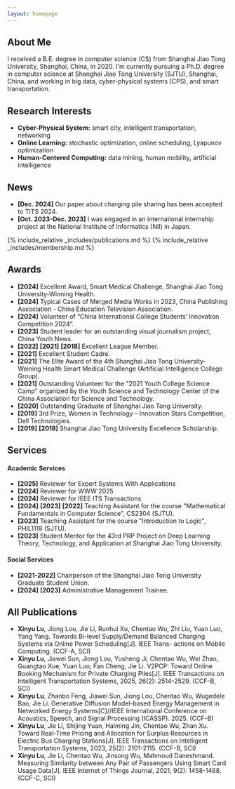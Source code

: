 ```yaml
---
layout: homepage
---
```


## About Me

I received a B.E. degree in computer science (CS) from Shanghai Jiao Tong University, Shanghai, China, in 2020. I'm currently pursuing a Ph.D. degree in computer science at Shanghai Jiao Tong University (SJTU), Shanghai, China, and working in big data, cyber-physical systems (CPS), and smart transportation.

## Research Interests

- **Cyber-Physical System:** smart city, intelligent transportation, networking
- **Online Learning:** stochastic optimization, online scheduling, Lyapunov optimization
- **Human-Centered Computing:** data mining, human mobility, artificial intelligence

## News

- **[Dec. 2024]** Our paper about charging pile sharing has been accepted to TITS 2024.
- **[Oct. 2023-Dec. 2023]** I was engaged in an international internship project at the National Institute of Informatics (NII) in Japan.

{% include_relative _includes/publications.md %}
{% include_relative _includes/membership.md %}

## Awards
- **[2024]** Excellent Award, Smart Medical Challenge, Shanghai Jiao Tong University-Winning Health.
- **[2024]** Typical Cases of Merged Media Works in 2023, China Publishing Association - China Education Television Association.
- **[2024]** Volunteer of “China International College Students’ Innovation Competition 2024”.
- **[2023]** Student leader for an outstanding visual journalism project, China Youth News.
- **[2022]** **[2021]** **[2018]** Excellent League Member.
- **[2021]** Excellent Student Cadre.
- **[2021]** The Elite Award of the 4th Shanghai Jiao Tong University-Weining Health Smart Medical Challenge (Artificial Intelligence College Group).
- **[2021]** Outstanding Volunteer for the "2021 Youth College Science Camp" organized by the Youth Science and Technology Center of the China Association for Science and Technology.
- **[2020]** Outstanding Graduate of Shanghai Jiao Tong University.
- **[2019]** 3rd Prize, Women in Technology – Innovation Stars Competition, Dell Technologies.
- **[2019]** **[2018]** Shanghai Jiao Tong University Excellence Scholarship.

## Services

#### Academic Services
- **[2025]** Reviewer for Expert Systems With Applications
- **[2024]** Reviewer for WWW'2025
- **[2024]** Reviewer for IEEE ITS Transactions
- **[2024]** **[2023]** **[2022]** Teaching Assistant for the course "Mathematical Fundamentals in Computer Science", CS2304 (SJTU).
- **[2023]** Teaching Assistant for the course "Introduction to Logic", PHIL1119 (SJTU).
- **[2023]** Student Mentor for the 43rd PRP Project on Deep Learning Theory, Technology, and Application at Shanghai Jiao Tong University.

#### Social Services
- **[2021-2022]** Chairperson of the Shanghai Jiao Tong University Graduate Student Union.
- **[2024]** **[2023]** Administrative Management Trainee.

## All Publications
- **Xinyu Lu**, Jiong Lou, Jie Li, Runhui Xu, Chentao Wu, Zhi Liu, Yuan Luo, Yang Yang. Towards Bi-level Supply/Demand Balanced Charging Systems via Online Power Scheduling[J]. IEEE Trans- actions on Mobile Computing. (CCF-A, SCI)
- **Xinyu Lu**, Jiawei Sun, Jiong Lou, Yusheng Ji, Chentao Wu, Wei Zhao, Guangtao Xue, Yuan Luo, Fan Cheng, Jie Li. V2PCP: Toward Online Booking Mechanism for Private Charging Piles[J]. IEEE Transactions on Intelligent Transportation Systems, 2025, 26(2): 2514-2529. (CCF-B, SCI)
- **Xinyu Lu**, Zhanbo Feng, Jiawei Sun, Jiong Lou, Chentao Wu, Wugedele Bao, Jie Li. Generative Diffusion Model-based Energy Management in Networked Energy Systems[C]//IEEE International Conference on Acoustics, Speech, and Signal Processing (ICASSP). 2025. (CCF-B)
- **Xinyu Lu**, Jie Li, Shijing Yuan, Haiming Jin, Chentao Wu, Zhan Xu. Toward Real-Time Pricing and Allocation for Surplus Resources in Electric Bus Charging Stations[J]. IEEE Transactions on Intelligent Transportation Systems, 2023, 25(2): 2101-2115. (CCF-B, SCI)
- **Xinyu Lu**, Jie Li, Chentao Wu, Jinsong Wu, Mahmoud Daneshmand. Measuring Similarity between Any Pair of Passengers Using Smart Card Usage Data[J]. IEEE Internet of Things Journal, 2021, 9(2): 1458-1468. (CCF-C, SCI)
